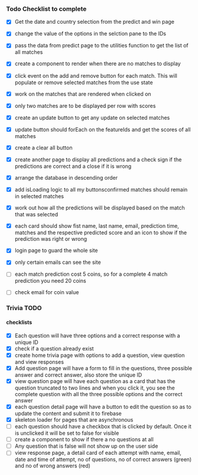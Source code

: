 ### Todo Checklist to complete

- [x] Get the date and country selection from the predict and win page
- [x] change the value of the options in the selction pane to the IDs
- [x] pass the data from predict page to the utilities function to get the list of all matches
- [x] create a component to render when there are no matches to display
- [x] click event on the add and remove button for each match. This will populate or remove selected matches from the use state
- [x] work on the matches that are rendered when clicked on
- [x] only two matches are to be displayed per row with scores
- [x] create an update button to get any update on selected matches
- [x] update button should forEach on the featureIds and get the scores of all matches
- [x] create a clear all button
- [x] create another page to display all predictions and a check sign if the predictions are correct and a close if it is wrong
- [x] arrange the database in descending order
- [x] add isLoading logic to all my buttonsconfirmed matches should remain in selected matches
- [x] work out how all the predictions will be displayed based on the match that was selected
- [x] each card should show fist name, last name, email, prediction time, matches and the respective predicted score and an icon to show if the prediction was right or wrong
- [x] login page to guard the whole site
- [x] only certain emails can see the site
- [ ] each match prediction cost 5 coins, so for a complete 4 match prediction you need 20 coins
- [ ] check email for coin value


### Trivia TODO
#### checklists
- [x] Each question will have three options and a correct response with a unique ID
- [x] check if a question already exist
- [x] create home trivia page with options to add a question, view question and view responses
- [x] Add question page will have a form to fill in the questions, three possible answer and correct answer, also store the unique ID
- [x] view question page will have each question as a card that has the question truncated to two lines and when you click it, you see the complete question with all the three possible options and the correct answer
- [x] each question detail page will have a button to edit the question so as to update the content and submit it to firebase
- [x] skeleton loader for pages that are asynchronous
- [ ] each question should have a checkbox that is clicked by default. Once it is unclicked it will be set to false for visible
- [ ] create a component to show if there a no questions at all
- [ ] Any question that is false will not show up on the user side
- [ ] view response page, a detail card of each attempt with name, email, date and time of attempt, no of questions, no of correct answers (green) and no of wrong answers (red)